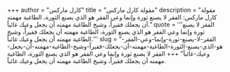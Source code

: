 +++
author = "كارل ماركس"
title = "مقولة كارل ماركس"
description = "مقولة كارل ماركس: الفقر لا يصنع ثورة وإنما وعي الفقر هو الذي يصنع الثورة، الطاغية مهمته أن يجعلك فقيراً، وشيخ الطاغية مهمته أن يجعل وعيك غائباً."
quote = '''الفقر لا يصنع ثورة وإنما وعي الفقر هو الذي يصنع الثورة، الطاغية مهمته أن يجعلك فقيراً، وشيخ الطاغية مهمته أن يجعل وعيك غائباً.'''
slug = "الفقر-لا-يصنع-ثورة-وإنما-وعي-الفقر-هو-الذي-يصنع-الثورة-الطاغية-مهمته-أن-يجعلك-فقيراً-وشيخ-الطاغية-مهمته-أن-يجعل-وعيك-غائباً"
+++
الفقر لا يصنع ثورة وإنما وعي الفقر هو الذي يصنع الثورة، الطاغية مهمته أن يجعلك فقيراً، وشيخ الطاغية مهمته أن يجعل وعيك غائباً.
